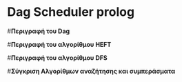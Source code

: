 # Dag Scheduler prolog


#**Περιγραφή του  Dag** 


#**Περιγραφή του αλγορίθμου HEFT**

#**Περιγραφή του αλγορίθμου DFS**

#**Σύγκριση Αλγορίθμων αναζήτησης και συμπεράσματα**

